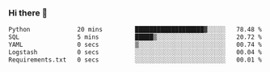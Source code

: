 ### Hi there 👋

<!--START_SECTION:waka-->

```txt
Python             20 mins         ███████████████████▓░░░░░   78.48 %
SQL                5 mins          █████▒░░░░░░░░░░░░░░░░░░░   20.72 %
YAML               0 secs          ▒░░░░░░░░░░░░░░░░░░░░░░░░   00.74 %
Logstash           0 secs          ░░░░░░░░░░░░░░░░░░░░░░░░░   00.04 %
Requirements.txt   0 secs          ░░░░░░░░░░░░░░░░░░░░░░░░░   00.01 %
```

<!--END_SECTION:waka-->

<!--
**Jonas-VanHaeken/Jonas-VanHaeken** is a ✨ _special_ ✨ repository because its `README.md` (this file) appears on your GitHub profile.

Here are some ideas to get you started:

- 🔭 I’m currently working on ...
- 🌱 I’m currently learning ...
- 👯 I’m looking to collaborate on ...
- 🤔 I’m looking for help with ...
- 💬 Ask me about ...
- 📫 How to reach me: ...
- 😄 Pronouns: ...
- ⚡ Fun fact: ...
-->
